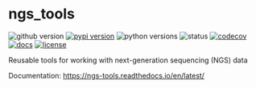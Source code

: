 # ngs_tools
![github version](https://img.shields.io/badge/Version-1.5.12-informational)
[![pypi version](https://img.shields.io/pypi/v/ngs-tools)](https://pypi.org/project/ngs-tools/1.5.12/)
![python versions](https://img.shields.io/pypi/pyversions/ngs-tools)
![status](https://github.com/Lioscro/ngs-tools/workflows/CI/badge.svg)
[![codecov](https://codecov.io/gh/Lioscro/ngs-tools/branch/main/graph/badge.svg?token=CITIPF64QZ)](https://codecov.io/gh/Lioscro/ngs-tools)
[![docs](https://readthedocs.org/projects/ngs-tools/badge/?version=latest)](https://ngs-tools.readthedocs.io/en/latest/?badge=latest)
[![license](https://img.shields.io/pypi/l/ngs-tools)](LICENSE)

Reusable tools for working with next-generation sequencing (NGS) data

Documentation: https://ngs-tools.readthedocs.io/en/latest/
